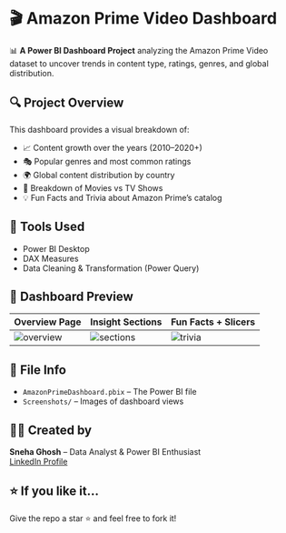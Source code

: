 # 🎬 Amazon Prime Video Dashboard
📊 **A Power BI Dashboard Project** analyzing the Amazon Prime Video dataset to uncover trends in content type, ratings, genres, and global distribution.


## 🔍 Project Overview

This dashboard provides a visual breakdown of:
- 📈 Content growth over the years (2010–2020+)
- 🎭 Popular genres and most common ratings
- 🌍 Global content distribution by country
- 🍿 Breakdown of Movies vs TV Shows
- 💡 Fun Facts and Trivia about Amazon Prime’s catalog


## 🧰 Tools Used

- Power BI Desktop
- DAX Measures
- Data Cleaning & Transformation (Power Query)


## 📸 Dashboard Preview

| Overview Page | Insight Sections | Fun Facts + Slicers |
|---------------|------------------|----------------------|
| ![overview](screenshots/overview.png) | ![sections](screenshots/sections.png) | ![trivia](screenshots/funfacts.png) |


## 📁 File Info
- `AmazonPrimeDashboard.pbix` – The Power BI file
- `Screenshots/` – Images of dashboard views


## 🙋‍♀️ Created by

**Sneha Ghosh** – Data Analyst & Power BI Enthusiast  
[LinkedIn Profile](https://www.linkedin.com/in/your-profile)


## ⭐ If you like it…
Give the repo a star ⭐ and feel free to fork it!
